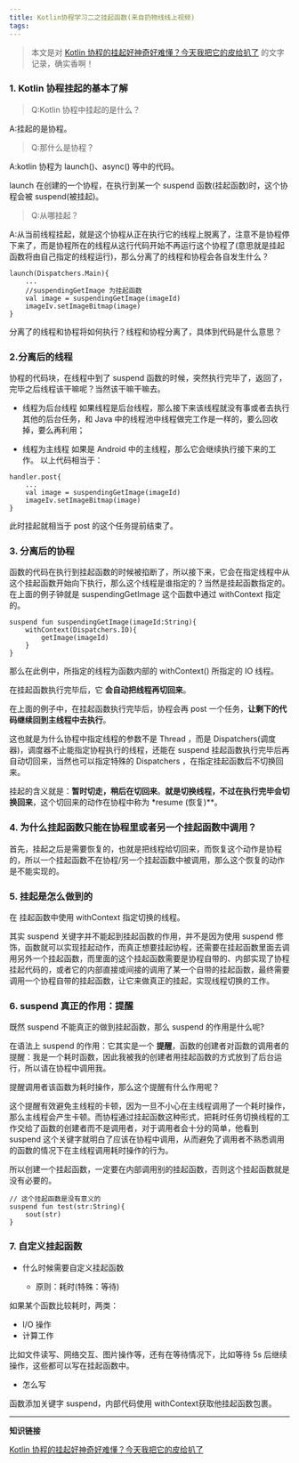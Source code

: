 ```yaml
---
title: Kotlin协程学习二之挂起函数(来自扔物线线上视频)
tags:
---
```



> 本文是对 [Kotlin 协程的挂起好神奇好难懂？今天我把它的皮给扒了](https://www.bilibili.com/video/av68241619) 的文字记录，确实香啊！


### 1. Kotlin 协程挂起的基本了解

>Q:Kotlin 协程中挂起的是什么？ 

A:挂起的是协程。

>Q:那什么是协程？

A:kotlin 协程为 launch()、async() 等中的代码。

launch 在创建的一个协程，在执行到某一个 suspend 函数(挂起函数)时，这个协程会被 suspend(被挂起)。

>Q:从哪挂起？

A:从当前线程挂起，就是这个协程从正在执行它的线程上脱离了，注意不是协程停下来了，而是协程所在的线程从这行代码开始不再运行这个协程了(意思就是挂起函数将由自己指定的线程运行)，那么分离了的线程和协程会各自发生什么？

<!-- more -->

```
launch(Dispatchers.Main){
    ...
    //suspendingGetImage 为挂起函数
    val image = suspendingGetImage(imageId)
    imageIv.setImageBitmap(image)
}
```


分离了的线程和协程将如何执行？线程和协程分离了，具体到代码是什么意思？

### 2.分离后的线程

协程的代码块，在线程中到了 suspend 函数的时候，突然执行完毕了，返回了，完毕之后线程该干嘛呢？当然该干嘛干嘛去。

* 线程为后台线程
如果线程是后台线程，那么接下来该线程就没有事或者去执行其他的后台任务，和 Java 中的线程池中线程做完工作是一样的，要么回收掉，要么再利用；


* 线程为主线程
如果是 Android 中的主线程，那么它会继续执行接下来的工作。
以上代码相当于：

```
handler.post{
    ...
    val image = suspendingGetImage(imageId)
    imageIv.setImageBitmap(image)
}
```
此时挂起就相当于 post 的这个任务提前结束了。


### 3. 分离后的协程


函数的代码在执行到挂起函数的时候被掐断了，所以接下来，它会在指定线程中从这个挂起函数开始向下执行，那么这个线程是谁指定的？当然是挂起函数指定的。在上面的例子钟就是 suspendingGetImage 这个函数中通过 withContext 指定的。

```
suspend fun suspendingGetImage(imageId:String){
    withContext(Dispatchers.IO){
        getImage(imageId)
    }
}
```

那么在此例中，所指定的线程为函数内部的 withContext() 所指定的 IO 线程。

在挂起函数执行完毕后，它 **会自动把线程再切回来**。

在上面的例子中，在挂起函数执行完毕后，协程会再 post 一个任务，**让剩下的代码继续回到主线程中去执行**。

这也就是为什么协程中指定线程的参数不是 Thread ，而是 Dispatchers(调度器)，调度器不止能指定协程执行的线程，还能在 suspend 挂起函数执行完毕后再自动切回来，当然也可以指定特殊的 Dispatchers ，在指定挂起函数后不切换回来。


挂起的含义就是：**暂时切走，稍后在切回来**。**就是切换线程，不过在执行完毕会切换回来**，这个切回来的动作在协程中称为 *resume (恢复)**。


### 4. 为什么挂起函数只能在协程里或者另一个挂起函数中调用？

首先，挂起之后是需要恢复的，也就是把线程给切回来，而恢复这个动作是协程的，所以一个挂起函数不在协程/另一个挂起函数中被调用，那么这个恢复的动作是不能实现的。


### 5. 挂起是怎么做到的

在 挂起函数中使用 withContext 指定切换的线程。

其实 suspend 关键字并不能起到挂起函数的作用，并不是因为使用 suspend 修饰，函数就可以实现挂起动作，而真正想要挂起协程，还需要在挂起函数里面去调用另外一个挂起函数，而里面的这个挂起函数需要是协程自带的、内部实现了协程挂起代码的，或者它的内部直接或间接的调用了某一个自带的挂起函数，最终需要调用一个协程自带的挂起函数，让它来做真正的挂起，实现线程切换的工作。



### 6. suspend 真正的作用：提醒

既然 suspend 不能真正的做到挂起函数，那么 suspend 的作用是什么呢?

在语法上 suspend 的作用：它其实是一个 **提醒**，函数的创建者对函数的调用者的提醒：我是一个耗时函数，因此我被我的创建者用挂起函数的方式放到了后台运行，所以请在协程中调用我。

提醒调用者该函数为耗时操作，那么这个提醒有什么作用呢？


这个提醒有效避免主线程的卡顿，因为一旦不小心在主线程调用了一个耗时操作，那么主线程会产生卡顿。而协程通过挂起函数这种形式，把耗时任务切换线程的工作交给了函数的创建者而不是调用者，对于调用者会十分的简单，他看到 suspend 这个关键字就明白了应该在协程中调用，从而避免了调用者不熟悉调用的函数的情况下在主线程调用耗时操作的行为。


所以创建一个挂起函数，一定要在内部调用别的挂起函数，否则这个挂起函数就是没有必要的。

```
// 这个挂起函数是没有意义的
suspend fun test(str:String){
    sout(str)
}
```


### 7. 自定义挂起函数


* 什么时候需要自定义挂起函数

    * 原则：耗时(特殊：等待)

如果某个函数比较耗时，两类：

* I/O 操作
* 计算工作

比如文件读写、网络交互、图片操作等，还有在等待情况下，比如等待 5s 后继续操作，这些都可以写在挂起函数中。



* 怎么写

函数添加关键字 suspend，内部代码使用 withContext获取他挂起函数包裹。

----

**知识链接**

[Kotlin 协程的挂起好神奇好难懂？今天我把它的皮给扒了](https://www.bilibili.com/video/av68241619)
